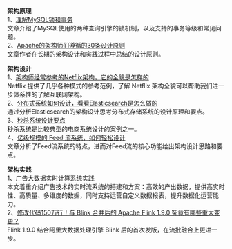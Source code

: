 **架构原理**      
1、[理解MySQL锁和事务](https://mp.weixin.qq.com/s/FvkzDNcuFSKHSkFZ9D6leg)  
文章介绍了MySQL使用的两种查询引擎的锁机制，以及支持的事务等级和常见问题。   
2、[Apache的架构师们遵循的30条设计原则](Apache的架构师们遵循的30条设计原则)  
文章作者在长期的架构设计和实践过程中总结的设计原则。   

**架构设计**   
1、[架构师经常参考的Netflix架构，它的全貌是怎样的](https://mp.weixin.qq.com/s?__biz=MzAwMDU1MTE1OQ==&mid=2653548397&idx=1&sn=16ad343ad8089cb680a8ff64c3a6d3ac)  
Netflix 提供了几乎各种模式的参考范例，了解 Netflix 架构全貌可以帮助我们进一步体系性的了解互联网架构。  
2、[分布式系统如何设计，看看Elasticsearch是怎么做的](https://mp.weixin.qq.com/s/HUK038FpnA1cFZvAeZPNbQ)  
通过分析Elasticsearch的架构设计思考分布式存储系统的设计原理和要点。  
3、[秒杀系统设计要点](https://mp.weixin.qq.com/s/JNFBHP0yRJoONsxiPcaF7Q)  
秒杀系统是比较典型的电商系统设计的案例之一。  
4、[亿级规模的 Feed 流系统，如何轻松设计](https://mp.weixin.qq.com/s/S6mflzwsqTGSW6eWG1v54w)  
文章分析了Feed流系统的特点，进而对Feed流的核心功能给出架构设计思路和要点。  

**架构实践**    
1、[广告大数据实时计算系统实践](https://mp.weixin.qq.com/s/OOfnm6oc3t_AjNvbYS3Qow)  
本文着重介绍广告技术的实时流系统的搭建和方案：高效的产出数据，提供高实时性、高质量、多维度的数据，同时支持运营自定义数据报表，提升数据化运营能力。    
2、[修改代码150万行！与 Blink 合并后的 Apache Flink 1.9.0 究竟有哪些重大变更？](https://mp.weixin.qq.com/s/RZnrM9Khl70oQk1KF_cRdw)  
Flink 1.9.0 结合阿里大数据处理引擎 Blink 后的首次发版，在流批融合上更进一步。
